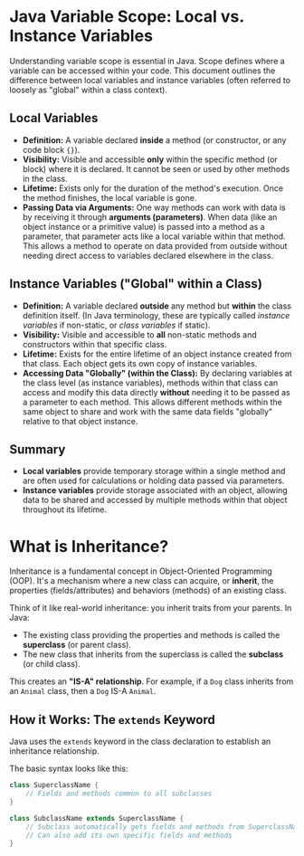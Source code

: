 # Java Variable Scope: Local vs. Instance Variables

Understanding variable scope is essential in Java. Scope defines where a variable can be accessed within your code. This document outlines the difference between local variables and instance variables (often referred to loosely as "global" within a class context).

## Local Variables

- **Definition:** A variable declared **inside** a method (or constructor, or any code block `{}`).
- **Visibility:** Visible and accessible **only** within the specific method (or block) where it is declared. It cannot be seen or used by other methods in the class.
- **Lifetime:** Exists only for the duration of the method's execution. Once the method finishes, the local variable is gone.
- **Passing Data via Arguments:** One way methods can work with data is by receiving it through **arguments (parameters)**. When data (like an object instance or a primitive value) is passed into a method as a parameter, that parameter acts like a local variable within that method. This allows a method to operate on data provided from outside without needing direct access to variables declared elsewhere in the class.

## Instance Variables ("Global" within a Class)

- **Definition:** A variable declared **outside** any method but **within** the class definition itself. (In Java terminology, these are typically called _instance variables_ if non-static, or _class variables_ if static).
- **Visibility:** Visible and accessible to **all** non-static methods and constructors within that specific class.
- **Lifetime:** Exists for the entire lifetime of an object instance created from that class. Each object gets its own copy of instance variables.
- **Accessing Data "Globally" (within the Class):** By declaring variables at the class level (as instance variables), methods within that class can access and modify this data directly **without** needing it to be passed as a parameter to each method. This allows different methods within the same object to share and work with the same data fields "globally" relative to that object instance.

## Summary

- **Local variables** provide temporary storage within a single method and are often used for calculations or holding data passed via parameters.
- **Instance variables** provide storage associated with an object, allowing data to be shared and accessed by multiple methods within that object throughout its lifetime.

# What is Inheritance?

Inheritance is a fundamental concept in Object-Oriented Programming (OOP). It's a mechanism where a new class can acquire, or **inherit**, the properties (fields/attributes) and behaviors (methods) of an existing class.

Think of it like real-world inheritance: you inherit traits from your parents. In Java:

- The existing class providing the properties and methods is called the **superclass** (or parent class).
- The new class that inherits from the superclass is called the **subclass** (or child class).

This creates an **"IS-A" relationship**. For example, if a `Dog` class inherits from an `Animal` class, then a `Dog` IS-A `Animal`.

## How it Works: The `extends` Keyword

Java uses the `extends` keyword in the class declaration to establish an inheritance relationship.

The basic syntax looks like this:

```java
class SuperclassName {
    // Fields and methods common to all subclasses
}

class SubclassName extends SuperclassName {
    // Subclass automatically gets fields and methods from SuperclassName
    // Can also add its own specific fields and methods
}
```
